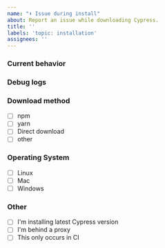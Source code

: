```yaml
---
name: "⬇️ Issue during install"
about: Report an issue while downloading Cypress.
title: ''
labels: 'topic: installation'
assignees: ''
---
```


<!-- 👋 Use the template below to report an issue with installing Cypress 👉 https://on.cypress.io/installing-cypress

Have a question? Start a new discussion 👉 https://github.com/cypress-io/cypress/discussions

Fill in as much info as possible. As an open source project with a small maintainer team, it may take some time for your issue to be addressed. Please be patient and we will respond as soon as we can. 🙏 -->

### Current behavior
<!-- A description including screenshots, stack traces, etc. -->

### Debug logs
<!-- Include DEBUG logs setting `DEBUG=cypress:*` 👉 https://on.cypress.io/troubleshooting#Print-DEBUG-logs -->

<!-- Include npm/yarn logs if applicable -->

### Download method
 <!-- Add version number if applicable -->

- [ ] npm
- [ ] yarn
- [ ] Direct download
- [ ] other <!--Please specify-->

### Operating System
 <!-- Add version number if applicable -->

- [ ] Linux
- [ ] Mac
- [ ] Windows

### Other

- [ ] I'm installing latest Cypress version <!--Please update to latest first 👉 https://on.cypress.io/changelog -->
- [ ] I'm behind a proxy <!--Configure your proxy first 👉 https://on.cypress.io/proxy-configuration -->
- [ ] This only occurs in CI <!--specify CI provider -->
